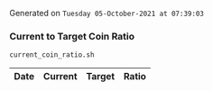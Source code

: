 Generated on `Tuesday 05-October-2021 at 07:39:03`

### Current to Target Coin Ratio
`current_coin_ratio.sh`

Date|Current|Target|Ratio
---|---|---|---
